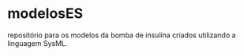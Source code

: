 # modelosES

repositório para os modelos da bomba de insulina criados utilizando a linguagem SysML.
